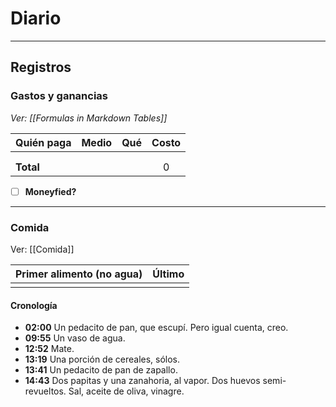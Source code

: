 # Diario





---
## Registros
### Gastos y ganancias
*Ver: [[Formulas in Markdown Tables]]*

| Quién paga | Medio | Qué | Costo |
|:---------- | ----- |:--- |:-----:|
|            |       |     |       |
|            |       |     |       |
| **Total**  |       |     |   0   |
<!-- TBLFM: @>$4=sum(@I..@-1) -->

- [ ] **Moneyfied?**

---
### Comida
Ver: [[Comida]]

| Primer alimento (no agua) | Último |
|:-------------------------:|:------:|
|                           |        | 

#### Cronología
- **02:00** Un pedacito de pan, que escupí. Pero igual cuenta, creo.
- **09:55** Un vaso de agua. 
- **12:52** Mate. 
- **13:19** Una porción de cereales, sólos.
- **13:41** Un pedacito de pan de zapallo.
- **14:43** Dos papitas y una zanahoria, al vapor. Dos huevos semi-revueltos. Sal, aceite de oliva, vinagre.